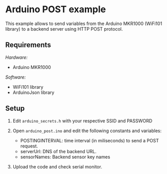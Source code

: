 # Arduino POST example

This example allows to send variables from the Arduino MKR1000 (WiFi101 library) to a backend server using HTTP POST protocol.

## Requirements
_Hardware:_
- Arduino MKR1000

_Software:_
- WiFi101 library
- ArduinoJson library


## Setup

1. Edit `arduino_secrets.h` with your respective SSID and PASSWORD

2. Open `arduino_post.ino` and edit the following constants and variables:
    - POSTINGINTERVAL: time interval (in miliseconds) to send a POST request.
    - serverUrl: DNS of the backend URL.
    - sensorNames: Backend sensor key names

3. Upload the code and check serial monitor.